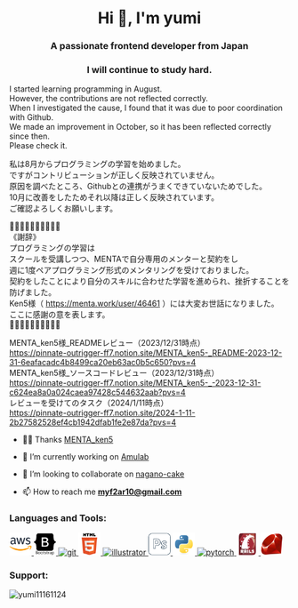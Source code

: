 <h1 align="center">Hi 👋, I'm yumi</h1>
<h3 align="center">A passionate frontend developer from Japan</h3>
<h3 align="center">I will continue to study hard.</h3>

I started learning programming in August.<br>
However, the contributions are not reflected correctly.<br>
When I investigated the cause, I found that it was due to poor coordination with Github.<br>
We made an improvement in October, so it has been reflected correctly since then.<br>
Please check it.<br>

私は8月からプログラミングの学習を始めました。<br>
ですがコントリビューションが正しく反映されていません。<br>
原因を調べたところ、Githubとの連携がうまくできていないためでした。<br>
10月に改善をしたためそれ以降は正しく反映されています。<br>
ご確認よろしくお願いします。<br>

💐💐💐💐💐💐💐💐💐💐<br>
《謝辞》<br>
プログラミングの学習は<br>
スクールを受講しつつ、MENTAで自分専用のメンターと契約をし<br>
週に1度ペアプログラミング形式のメンタリングを受けておりました。<br>
契約をしたことにより自分のスキルに合わせた学習を進められ、挫折することを防げました。<br>
Ken5様（ https://menta.work/user/46461 ）には大変お世話になりました。<br>
ここに感謝の意を表します。<br>
💐💐💐💐💐💐💐💐💐💐

MENTA_ken5様_READMEレビュー（2023/12/31時点）<br>
https://pinnate-outrigger-ff7.notion.site/MENTA_ken5-_README-2023-12-31-6eafacadc4b8499ca20eb63ac0b5c650?pvs=4<br>
MENTA_ken5様_ソースコードレビュー（2023/12/31時点）<br>
https://pinnate-outrigger-ff7.notion.site/MENTA_ken5-_-2023-12-31-c624ea8a0a024caea97428c544632aab?pvs=4<br>
レビューを受けてのタスク（2024/1/11時点）<br>
https://pinnate-outrigger-ff7.notion.site/2024-1-11-2b27582528ef4cb1942dfab1fe2e87da?pvs=4<br>

- 🙇‍♀️ Thanks [MENTA_ken5](https://menta.work/user/46461)

- 🔭 I’m currently working on [Amulab](https://github.com/myf2ar10/amulab)

- 👯 I’m looking to collaborate on [nagano-cake](https://github.com/webcamp-teamD-sky/nagano-cake)

- 📫 How to reach me **myf2ar10@gmail.com**


<h3 align="left">Languages and Tools:</h3>
<p align="left"> <a href="https://aws.amazon.com" target="_blank" rel="noreferrer"> <img src="https://raw.githubusercontent.com/devicons/devicon/master/icons/amazonwebservices/amazonwebservices-original-wordmark.svg" alt="aws" width="40" height="40"/> </a> <a href="https://getbootstrap.com" target="_blank" rel="noreferrer"> <img src="https://raw.githubusercontent.com/devicons/devicon/master/icons/bootstrap/bootstrap-plain-wordmark.svg" alt="bootstrap" width="40" height="40"/> </a> <a href="https://git-scm.com/" target="_blank" rel="noreferrer"> <img src="https://www.vectorlogo.zone/logos/git-scm/git-scm-icon.svg" alt="git" width="40" height="40"/> </a> <a href="https://www.w3.org/html/" target="_blank" rel="noreferrer"> <img src="https://raw.githubusercontent.com/devicons/devicon/master/icons/html5/html5-original-wordmark.svg" alt="html5" width="40" height="40"/> </a> <a href="https://www.adobe.com/in/products/illustrator.html" target="_blank" rel="noreferrer"> <img src="https://www.vectorlogo.zone/logos/adobe_illustrator/adobe_illustrator-icon.svg" alt="illustrator" width="40" height="40"/> </a> <a href="https://www.photoshop.com/en" target="_blank" rel="noreferrer"> <img src="https://raw.githubusercontent.com/devicons/devicon/master/icons/photoshop/photoshop-line.svg" alt="photoshop" width="40" height="40"/> </a> <a href="https://www.python.org" target="_blank" rel="noreferrer"> <img src="https://raw.githubusercontent.com/devicons/devicon/master/icons/python/python-original.svg" alt="python" width="40" height="40"/> </a> <a href="https://pytorch.org/" target="_blank" rel="noreferrer"> <img src="https://www.vectorlogo.zone/logos/pytorch/pytorch-icon.svg" alt="pytorch" width="40" height="40"/> </a> <a href="https://rubyonrails.org" target="_blank" rel="noreferrer"> <img src="https://raw.githubusercontent.com/devicons/devicon/master/icons/rails/rails-original-wordmark.svg" alt="rails" width="40" height="40"/> </a> <a href="https://www.ruby-lang.org/en/" target="_blank" rel="noreferrer"> <img src="https://raw.githubusercontent.com/devicons/devicon/master/icons/ruby/ruby-original.svg" alt="ruby" width="40" height="40"/> </a> </p>

<h3 align="left">Support:</h3>
<p><a href="https://ko-fi.com/yumi11161124"> <img align="left" src="https://cdn.ko-fi.com/cdn/kofi3.png?v=3" height="50" width="210" alt="yumi11161124" /></a></p><br><br>

<!--### Hi there 👋
<h3 align="left">Connect with me:</h3>
<p align="left">
</p>


**myf2ar10/myf2ar10** is a ✨ _special_ ✨ repository because its `README.md` (this file) appears on your GitHub profile.

Here are some ideas to get you started:

- 🔭 I’m currently working on ...
- 🌱 I’m currently learning ...
- 👯 I’m looking to collaborate on ...
- 🤔 I’m looking for help with ...
- 💬 Ask me about ...
- 📫 How to reach me: ...
- 😄 Pronouns: ...
- ⚡ Fun fact: ...
-->
